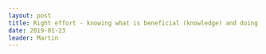 ```yaml
---
layout: post
title: Right effort - knowing what is beneficial (knowledge) and doing it (conduct)
date: 2019-01-23 
leader: Martin 
---
```

